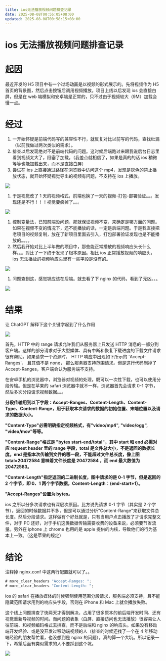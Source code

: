 ```yaml
---
title: ios无法播放视频问题排查记录
date: 2025-08-08T00:56:05+08:00
updated: 2025-08-08T00:58:15+08:00
---
```


# ios 无法播放视频问题排查记录

# 起因

最近开发的 H5 项目中有一个过场动画是以视频的形式展示的。先将视频作为 H5 首页的背景图，然后点击按钮后调用视频播放。项目上线以后发现 ios 会直接白屏，但是在 web 端模拟和安卓端是正常的，只不过由于视频较大（9M）加载会慢一点。

# 经过

1. 一开始怀疑是前端代码写的兼容性不行，就反复对比以前写的代码，查找纰漏（以前我做过两次类似的需求）。
2. 排查以后发现绝对不是前端代码的问题。这时候后端跑过来跟我说后台日志里看到视频太大了，阻塞了加载。（我差点就相信了，如果是真的的话 ios 稍微等等也能加载出来，而不是直接白屏）
3. 尝试在 ios 上直接通过路径在浏览器中访问这个 mp4，发现是灰色的禁止播放状态，就开始怀疑视觉导出的视频有问题，不支持在 ios 上播放。

![](./img/VfsAbCVLGoo9ECxOVtIcsRtgnpg.png)

1. 于是视觉改了 1 天的视频格式，前端也换了一天的视频-打包-部署验证。。。发现还是不行！！！视觉要疯掉了。。。

![](./img/LfkBblUyOoZJlLxNNYNcohKsnxg.png)

1. 控制变量法，已知前端没问题，那就保证视频不变，来确定是哪方面的问题。如果在视频不变的情况下，还不能播放的话，一定是后端问题。于是我直接把老项目的视频复制，放在了新项目里面去引入，打包部署验证发现也是不能播放的。。。。
2. 然后我开始对比上半年做的项目中，那些能正常播放的视频响应头长什么样。。。对比了一下终于发现了根本原因。相比 ios 正常播放视频的响应头，ios 无法播放的视频响应头里有一些字段是没有的。

![](./img/SF4Rb0bRroN3oUxuNEKcUBponrd.png)

1. 问题查到这，感觉锅应该在后端。就去看了下 nginx 的代码，看到了元凶。。。

![](./img/CIiFbetMMoPMU1xJim1cZB2Ingg.png)

# 结果

让 ChatGPT 解释下这个关键字起到了什么作用

![](./img/NQS3bAtObornHIxzx9qcvCR9nef.png)

首先，HTTP 中的 range 请求允许我们从服务器上只发送 HTTP 消息的一部分到客户端。这样的部分请求对于大型媒体、具有中断和恢复下载进度的下载文件请求很有帮助。如果请求一个资源时， HTTP 响应中出现如下所示的 'Accept-Ranges'， 且其值不是 none， 那么服务器支持范围请求。但是这行代码删掉了 Accept-Ranges，客户端会认为服务端不支持。

在安卓手机的浏览器中，浏览器对视频的处理，既可以一次性下载，也可以使用分段传输。但是在苹果的 safari 浏览器中就不一样，浏览器首先会请求 0-1 字节，然后多次分段请求视频数据。。。

**分段传输用到以下字段：Accept-Ranges、Content-Length、Content-Type、Content-Range，用于获取本次请求的数据的初始位置、末端位置以及请求的数据大小。**

**"Content-Type"必需明确指定视频格式，有"video/mp4", "video/ogg", "video/mov"等等。**

**"Content-Range"格式是 "bytes start-end/total"，其中 start 和 end 必需对应 request header 里的 range 字段，total 是文件总大小，不是返回的数据长度。end 是指本次传输到文件的哪一段，不能超过文件总长度，像上图 total=20472584 意味着文件长度是 20472584 ，而 end 最大数值为 20472583。**

**"Content-Length"指定返回的二进制长度，图中请求的是 0-1 字节，但是返回的 2 个字节，即 0、1 两个字节数据。Content-Length：(end-start+1）。**

**"Accept-Ranges"设置为 bytes。**

ios 之所以分多次请求也有深层次原因。比方说先请求 0-1 字节（其实是 2 个字节），返回的时候数据并不多，但是可以通过分析"Content-Range"来获取文件总长度。然后分段请求。这样做有个好处就是，只有当用户点击播放了才请求完整文件，对于 PC 还好，对于手机这类数据传输需要收费的设备来说，必须要节省流量。另外在 iphone 上 chrome 也用的是 apple 提供的内核，导致他们的行为基本上一致。（这是苹果的规定）

# 结论

注释掉 nginx.conf 中这两行配置就可以了。。

```javascript
# more_clear_headers "Accept-Ranges: ";
# more_clear_headers "Content-Length: ";
```

ios 的 safari 在播放媒体的时候强制使用范围分段请求，服务端必须支持，且不能隐藏范围请求用到的响应头字段，否则在 iPhone 和 Mac 上就会播放失败。

这个线上问题排查了快两天才得到解决，占用了很多原本的前后端开发时间、还有视觉重新导视频的时间。而问题的表象（白屏、直接访问也无法播放）很容易让人往前端、和视频编码格式去排查，而不是后端和 nginx 的响应头。如果没有移动端开发经验、或是没开发过移动端视频的人（排查的时候还找了一个在 4 年移动端经验的朋友帮忙看，也没想到是 nginx 的问题），真的算一个大坑。所以记录一下，希望后面有类似需求的人不要踩到这个坑。

![](./img/RxYhblZBlopb3NxSSl3cBiiinB5.png)
